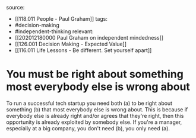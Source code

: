 source: 
- [[118.011 People - Paul Graham]]
tags:
- #decision-making 
- #independent-thinking
relevant:
- [[202012180000 Paul Graham on independent mindedness]]
- [[126.001 Decision Making - Expected Value]]
- [[116.011 Life Lessons - Be different. Set yourself apart]]

# You must be right about something most everybody else is wrong about

To run a successful tech startup you need both (a) to be right about something (b) that most everybody else is wrong about. This is because if everybody else is already right and/or agrees that they're right, then this opportunity is already exploited by somebody else. If you're a manager, especially at a big company, you don't need (b), you only need (a).

